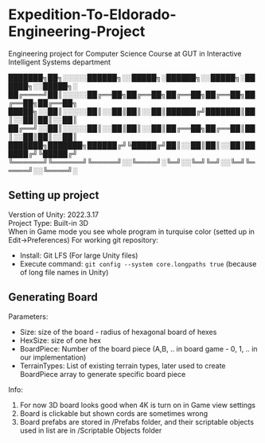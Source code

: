 # Expedition-To-Eldorado-Engineering-Project
Engineering project for Computer Science Course at GUT in Interactive Intelligent Systems department


███████╗██╗░░░░░██████╗░░█████╗░██████╗░░█████╗░██████╗░░█████╗░
██╔════╝██║░░░░░██╔══██╗██╔══██╗██╔══██╗██╔══██╗██╔══██╗██╔══██╗
█████╗░░██║░░░░░██║░░██║██║░░██║██████╔╝███████║██║░░██║██║░░██║
██╔══╝░░██║░░░░░██║░░██║██║░░██║██╔══██╗██╔══██║██║░░██║██║░░██║
███████╗███████╗██████╔╝╚█████╔╝██║░░██║██║░░██║██████╔╝╚█████╔╝
╚══════╝╚══════╝╚═════╝░░╚════╝░╚═╝░░╚═╝╚═╝░░╚═╝╚═════╝░░╚════╝░

## Setting up project
Verstion of Unity: 2022.3.17  
Project Type: Built-in 3D  
When in Game mode you see whole program in turquise color (setted up in Edit->Preferences)
For working git repository:  
- Install: Git LFS (For large Unity files)
- Execute command: `git config --system core.longpaths true` (because of long file names in Unity)

## Generating Board
Parameters:
- Size: size of the board - radius of hexagonal board of hexes
- HexSize: size of one hex
- BoardPiece: Number of the board piece (A,B, .. in board game - 0, 1, .. in our implementation)
- TerrainTypes: List of existing terrain types, later used to create BoardPiece array to generate specific board piece  

Info:
1. For now 3D board looks good when 4K is turn on in Game view settings
2. Board is clickable but shown cords are sometimes wrong
3. Board prefabs are stored in /Prefabs folder, and their scriptable objects used in list are in /Scriptable Objects folder
